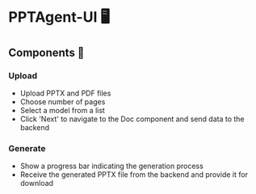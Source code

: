 # PPTAgent-UI 🖥️

## Components 🧩

### Upload
- Upload PPTX and PDF files
- Choose number of pages
- Select a model from a list
- Click 'Next' to navigate to the Doc component and send data to the backend

### Generate
- Show a progress bar indicating the generation process
- Receive the generated PPTX file from the backend and provide it for download